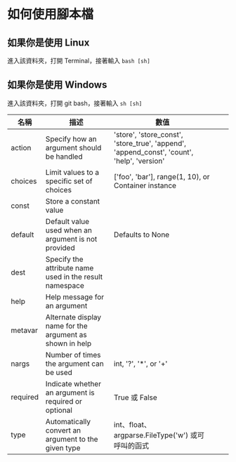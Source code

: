 # 如何使用腳本檔
## 如果你是使用 Linux
進入該資料夾，打開 Terminal，接著輸入 `bash [sh]`

## 如果你是使用 Windows
進入該資料夾，打開 git bash，接著輸入 `sh [sh]`



| 名稱     | 描述                                                     | 數值                                                                                       |   |   |
|----------|----------------------------------------------------------|--------------------------------------------------------------------------------------------|---|---|
| action   | Specify how an argument should be handled                | 'store', 'store_const', 'store_true', 'append', 'append_const', 'count', 'help', 'version' |   |   |
| choices  | Limit values to a specific set of choices                | ['foo', 'bar'], range(1, 10), or Container instance                                        |   |   |
| const    | Store a constant value                                   |                                                                                            |   |   |
| default  | Default value used when an argument is not provided      | Defaults to None                                                                           |   |   |
| dest     | Specify the attribute name used in the result namespace  |                                                                                            |   |   |
| help     | Help message for an argument                             |                                                                                            |   |   |
| metavar  | Alternate display name for the argument as shown in help |                                                                                            |   |   |
| nargs    | Number of times the argument can be used                 | int, '?', '*', or '+'                                                                      |   |   |
| required | Indicate whether an argument is required or optional     | True 或 False                                                                              |   |   |
| type     | Automatically convert an argument to the given type      | int、float、argparse.FileType('w') 或可呼叫的函式                                          |   |   |